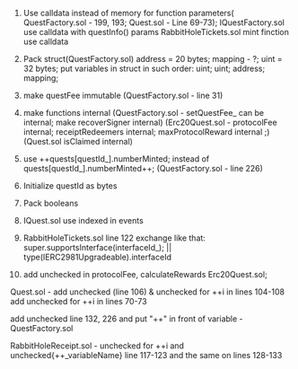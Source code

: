 1) Use calldata instead of memory for function parameters( QuestFactory.sol - 199, 193; Quest.sol - Line 69-73);
IQuestFactory.sol use calldata with questInfo() params RabbitHoleTickets.sol mint finction use calldata


2) Pack struct(QuestFactory.sol)
address = 20 bytes; mapping - ?; uint = 32 bytes; put variables in struct in such order: uint; uint; address; mapping;

3) make questFee immutable (QuestFactory.sol - line 31)

4) make functions internal  (QuestFactory.sol - setQuestFee_ can be internal; make recoverSigner internal) (Erc20Quest.sol - protocolFee internal;  receiptRedeemers internal; maxProtocolReward internal ;) (Quest.sol isClaimed internal) 

5) use ++quests[questId_].numberMinted; instead of quests[questId_].numberMinted++; (QuestFactory.sol - line 226)

6) Initialize questId as bytes

7) Pack booleans

8) IQuest.sol use indexed in events

9) RabbitHoleTickets.sol line 122 exchange like that: super.supportsInterface(interfaceId_); || type(IERC2981Upgradeable).interfaceId

10) add unchecked in protocolFee, calculateRewards Erc20Quest.sol;

Quest.sol - add unchecked (line 106) & unchecked for ++i in lines 104-108
add unchecked for ++i in lines 70-73

add unchecked line 132, 226 and put "++" in front of variable - QuestFactory.sol

RabbitHoleReceipt.sol - unchecked for ++i  and unchecked{++_variableName} line 117-123 and the same on lines 128-133




